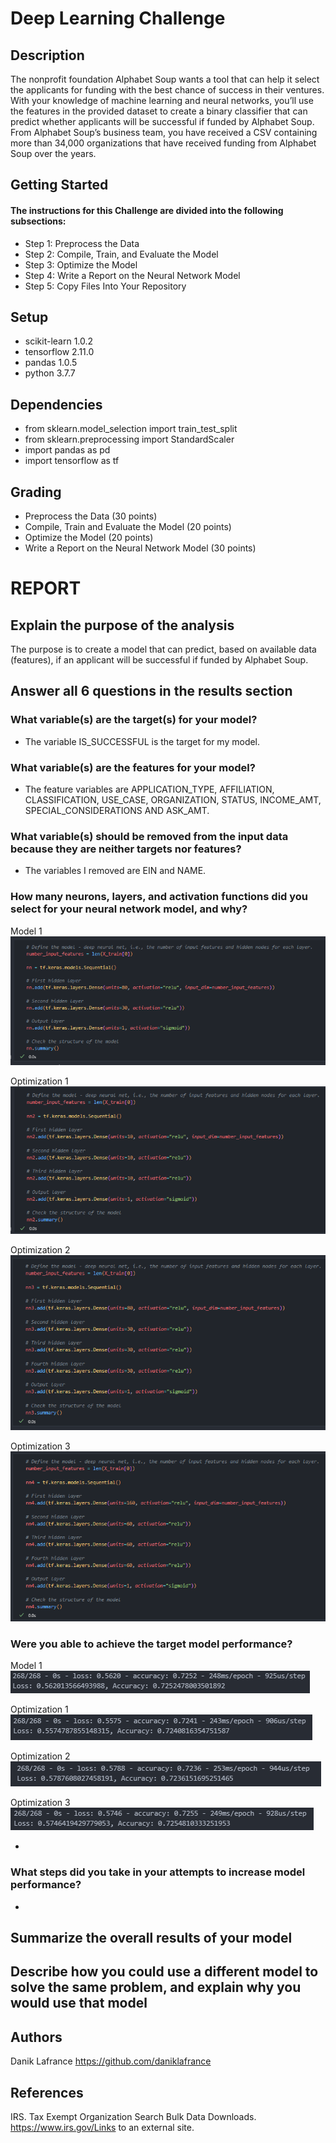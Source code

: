 # Deep Learning Challenge

## Description

The nonprofit foundation Alphabet Soup wants a tool that can help it select the applicants for funding with the best chance of success in their ventures. With your knowledge of machine learning and neural networks, you’ll use the features in the provided dataset to create a binary classifier that can predict whether applicants will be successful if funded by Alphabet Soup. From Alphabet Soup’s business team, you have received a CSV containing more than 34,000 organizations that have received funding from Alphabet Soup over the years. 

## Getting Started

#### The instructions for this Challenge are divided into the following subsections:

* Step 1: Preprocess the Data
* Step 2: Compile, Train, and Evaluate the Model
* Step 3: Optimize the Model
* Step 4: Write a Report on the Neural Network Model
* Step 5: Copy Files Into Your Repository

## Setup

* scikit-learn 1.0.2
* tensorflow 2.11.0
* pandas 1.0.5
* python 3.7.7

## Dependencies

* from sklearn.model_selection import train_test_split
* from sklearn.preprocessing import StandardScaler
* import pandas as pd
* import tensorflow as tf

## Grading

* Preprocess the Data (30 points)
* Compile, Train and Evaluate the Model (20 points)
* Optimize the Model (20 points)
* Write a Report on the Neural Network Model (30 points)

# REPORT

## Explain the purpose of the analysis

The purpose is to create a model that can predict, based on available data (features), if an applicant will be successful if funded by Alphabet Soup.


## Answer all 6 questions in the results section


### What variable(s) are the target(s) for your model?
* The variable IS_SUCCESSFUL is the target for my model.


### What variable(s) are the features for your model?
* The feature variables are APPLICATION_TYPE, AFFILIATION, CLASSIFICATION, USE_CASE, ORGANIZATION, STATUS, INCOME_AMT, SPECIAL_CONSIDERATIONS AND ASK_AMT.


### What variable(s) should be removed from the input data because they are neither targets nor features?
* The variables I removed are EIN and NAME.


### How many neurons, layers, and activation functions did you select for your neural network model, and why?

Model 1![Alt text](image-3.png)

Optimization 1![Alt text](image-5.png)

Optimization 2![Alt text](image-6.png)

Optimization 3![Alt text](image-7.png)


### Were you able to achieve the target model performance?

Model 1![Alt text](image.png)

Optimization 1![Alt text](image-1.png)

Optimization 2![Alt text](image-2.png)

Optimization 3![Alt text](image-4.png)

*


### What steps did you take in your attempts to increase model performance?
*


## Summarize the overall results of your model


## Describe how you could use a different model to solve the same problem, and explain why you would use that model


## Authors

Danik Lafrance https://github.com/daniklafrance

## References

IRS. Tax Exempt Organization Search Bulk Data Downloads. https://www.irs.gov/Links to an external site.